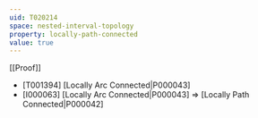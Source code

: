 ```yaml
---
uid: T020214
space: nested-interval-topology
property: locally-path-connected
value: true
---
```

[[Proof]]

* [T001394] [Locally Arc Connected|P000043]
* [I000063] [Locally Arc Connected|P000043] => [Locally Path Connected|P000042]

